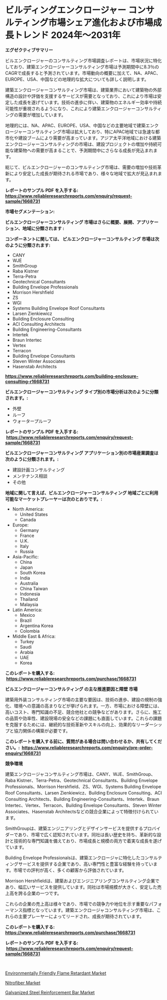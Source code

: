 <p><h1>ビルディングエンクロージャー コンサルティング市場シェア進化および市場成長トレンド 2024年〜2031年</h1></p><p><strong>エグゼクティブサマリー</strong></p>
<p><p>ビルエンクロージャーのコンサルティング市場調査レポートは、市場状況に特化しており、建築エンクロージャーコンサルティング市場は予測期間中に8.3％のCAGRで成長すると予測されています。市場動向の概要に加えて、NA、APAC、EUROPE、USA、中国などの地理的な拡大についても詳しく説明します。</p><p>建築エンクロージャーコンサルティング市場は、建築業界において建築物の外部構造の設計や評価を支援するサービスが需要となっており、これにより市場は安定した成長を遂げています。技術の進歩に伴い、建築物のエネルギー効率や持続可能性が重視されるようになり、これにより建築エンクロージャーコンサルティングの需要が増加しています。</p><p>地理的には、NA、APAC、EUROPE、USA、中国などの主要地域で建築エンクロージャーコンサルティング市場は拡大しており、特にAPAC地域では急速な都市化や建設ブームにより需要が高まっています。アジア太平洋地域における建築エンクロージャーコンサルティングの市場は、建設プロジェクトの増加や持続可能な建築物への需要が高まることで、予測期間中にさらなる成長が見込まれます。</p><p>総じて、ビルエンクロージャーのコンサルティング市場は、需要の増加や技術革新により安定した成長が期待される市場であり、様々な地域で拡大が見込まれます。</p></p>
<p><strong>レポートのサンプル PDF を入手する: <a href="https://www.reliableresearchreports.com/enquiry/request-sample/1668731">https://www.reliableresearchreports.com/enquiry/request-sample/1668731</a></strong></p>
<p><strong>市場セグメンテーション:</strong></p>
<p><strong> ビルエンクロージャーコンサルティング 市場はさらに概要、展開、アプリケーション、地域に分類されます :</strong></p>
<p><strong>コンポーネントに関しては、 ビルエンクロージャーコンサルティング 市場は次のように分類されます: &nbsp;</strong></p>
<p><ul><li>CANY</li><li>WJE</li><li>SmithGroup</li><li>Raba Kistner</li><li>Terra-Petra</li><li>Geotechnical Consultants</li><li>Building Envelope Professionals</li><li>Morrison Hershfield</li><li>ZS</li><li>WGI</li><li>Systems Building Envelope Roof Consultants</li><li>Larsen Zienkiewicz</li><li>Building Enclosure Consulting</li><li>ACI Consulting Architects</li><li>Building Engineering-Consultants</li><li>Intertek</li><li>Braun Intertec</li><li>Vertex</li><li>Terracon</li><li>Building Envelope Consultants</li><li>Steven Winter Associates</li><li>Hasenstab Architects</li></ul></p>
<p><strong><a href="https://www.reliableresearchreports.com/building-enclosure-consulting-r1668731">https://www.reliableresearchreports.com/building-enclosure-consulting-r1668731</a></strong></p>
<p><strong> ビルエンクロージャーコンサルティング タイプ別の市場分析は次のように分類されます。:</strong></p>
<p><ul><li>外壁</li><li>ルーフ</li><li>ウォータープルーフ</li></ul></p>
<p><strong>レポートのサンプル PDF を入手する: &nbsp;<a href="https://www.reliableresearchreports.com/enquiry/request-sample/1668731">https://www.reliableresearchreports.com/enquiry/request-sample/1668731</a></strong></p>
<p><strong> ビルエンクロージャーコンサルティング アプリケーション別の市場産業調査は次のように分類されます。:</strong></p>
<p><ul><li>建設計画コンサルティング</li><li>メンテナンス相談</li><li>その他</li></ul></p>
<p><strong>地域に関して言えば、ビルエンクロージャーコンサルティング 地域ごとに利用可能なマーケットプレーヤーは次のとおりです。:</strong></p>
<p><ul>
    <li>
        North America:
        <ul>
            <li>United States</li>
            <li>Canada</li>
        </ul>
    </li>
    <li>
        Europe:
        <ul>
            <li>Germany</li>
            <li>France</li>
            <li>U.K.</li>
            <li>Italy</li>
            <li>Russia</li>
        </ul>
    </li>
    <li>
        Asia-Pacific:
        <ul>
            <li>China</li>
            <li>Japan</li>
            <li>South Korea</li>
            <li>India</li>
            <li>Australia</li>
            <li>China Taiwan</li>
            <li>Indonesia</li>
            <li>Thailand</li>
            <li>Malaysia</li>
        </ul>
    </li>
    <li>
        Latin America:
        <ul>
            <li>Mexico</li>
            <li>Brazil</li>
            <li>Argentina Korea</li>
            <li>Colombia</li>
        </ul>
    </li>
    <li>
        Middle East & Africa:
        <ul>
            <li>Turkey</li>
            <li>Saudi</li>
            <li>Arabia</li>
            <li>UAE</li>
            <li>Korea</li>
        </ul>
    </li>
    </ul></p>
<p><strong>このレポートを購入する: &nbsp;<a href="https://www.reliableresearchreports.com/purchase/1668731">https://www.reliableresearchreports.com/purchase/1668731</a></strong></p>
<p><strong>ビルエンクロージャーコンサルティング の主な推進要因と障壁 市場</strong></p>
<p><p>建築用外装コンサルティング市場の主要な要因は、技術の進歩、建設の規制の強化、環境への意識の高まりなどが挙げられます。一方、市場における障壁には、高いコスト、専門知識の不足、競合他社との競争などがあります。さらに、施工の品質や効率性、建設現場の安全などの課題にも直面しています。これらの課題を克服するためには、継続的な技術革新やスキルの向上、効果的なリーダーシップと協力関係の構築が必要です。</p></p>
<p><strong>このレポートを購入する前に、質問がある場合は問い合わせるか、共有してください。:&nbsp; <a href="https://www.reliableresearchreports.com/enquiry/pre-order-enquiry/1668731">https://www.reliableresearchreports.com/enquiry/pre-order-enquiry/1668731</a></strong></p>
<p><strong>競争環境</strong></p>
<p><p>建築エンクロージャコンサルティング市場は、CANY、WJE、SmithGroup、Raba Kistner、Terra-Petra、Geotechnical Consultants、Building Envelope Professionals、Morrison Hershfield、ZS、WGI、Systems Building Envelope Roof Consultants、Larsen Zienkiewicz、Building Enclosure Consulting、ACI Consulting Architects、Building Engineering-Consultants、Intertek、Braun Intertec、Vertex、Terracon、Building Envelope Consultants、Steven Winter Associates、Hasenstab Architectsなどの競合企業によって特徴付けられています。</p><p>SmithGroupは、建築エンジニアリングとデザインサービスを提供するプロバイダーであり、市場で広く認知されています。同社は長い歴史を持ち、革新的な設計と技術的な専門知識を備えており、市場成長と規模の両方で着実な成長を遂げています。</p><p>Building Envelope Professionalsは、建築エンクロージャに特化したコンサルティングサービスを提供する企業であり、高い専門性と豊富な経験を持っています。市場での評判が高く、多くの顧客から評価されています。</p><p>Morrison Hershfieldは、建築およびエンジニアリングコンサルティング企業であり、幅広いサービスを提供しています。同社は市場規模が大きく、安定した売上高を誇る企業の一つです。</p><p>これらの企業の売上高は様々であり、市場での競争力や地位を示す重要なパフォーマンス指標となっています。建築エンクロージャコンサルティング市場は、これらの主要プレーヤーによってリードされ、成長が期待されています。</p></p>
<p><strong>このレポートを購入する: &nbsp; <a href="https://www.reliableresearchreports.com/purchase/1668731">https://www.reliableresearchreports.com/purchase/1668731</a></strong></p>
<p><strong>レポートのサンプル PDF を入手する: &nbsp;<a href="https://www.reliableresearchreports.com/enquiry/request-sample/1668731">https://www.reliableresearchreports.com/enquiry/request-sample/1668731</a></strong><strong></strong></p>
<p>&nbsp;</p>
<p><p><a href="https://www.linkedin.com/pulse/environmentally-friendly-flame-retardant-market-research-report-xmewe?trackingId=CH3IcyCxdeK8IxWW1BKXIA%3D%3D">Environmentally Friendly Flame Retardant Market</a></p><p><a href="https://www.linkedin.com/pulse/nitrofiber-market-size-reflecting-forecast-till-2031-type-application-ewise?trackingId=FJSgMbnjwWe0vJDTKpC2QQ%3D%3D">Nitrofiber Market</a></p><p><a href="https://www.linkedin.com/pulse/galvanized-steel-reinforcement-bar-market-comprehensive-report-gkhqe?trackingId=3TGocBYGaaUA1zedwRXlOg%3D%3D">Galvanized Steel Reinforcement Bar Market</a></p></p>